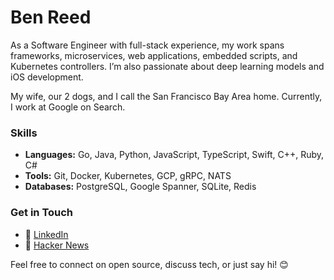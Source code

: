 # Ben Reed

As a Software Engineer with full-stack experience, my work spans frameworks, microservices, web applications, embedded scripts, and Kubernetes controllers. I’m also passionate about deep learning models and iOS development.

My wife, our 2 dogs, and I call the San Francisco Bay Area home. Currently, I work at Google on Search. 

### Skills

- **Languages:** Go, Java, Python, JavaScript, TypeScript, Swift, C++, Ruby, C#
- **Tools:** Git, Docker, Kubernetes, GCP, gRPC, NATS
- **Databases:** PostgreSQL, Google Spanner, SQLite, Redis

### Get in Touch

- 💼 [LinkedIn](https://linkedin.com/in/codeblooded)
- 📰 [Hacker News](https://news.ycombinator.com/user?id=codeblooded)


Feel free to connect on open source, discuss tech, or just say hi! 😊
